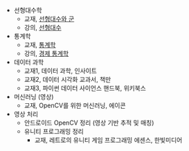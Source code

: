 - 선형대수학
  - 교재, [선형대수와 군](http://www.yes24.com/Product/Goods/17976995?scode=032&OzSrank=1)
  - 강의, [선형대수](http://www.kocw.net/home/m/search/kemView.do?kemId=977757)
- 통계학
  - 교재, [통계학](http://www.yes24.com/Product/Goods/8584999?scode=032&OzSrank=1)
  - 강의, [경제 통계학](http://www.kmooc.kr/courses/course-v1:SNUk+SNU212_204_1k+2019_T1/about)
- 데이터 과학
  - 교재1, 데이터 과학, 인사이트
  - 교재2, 데이터 시각화 교과서, 책만
  - 교재3, 파이썬 데이터 사이언스 핸드북, 위키북스
- 머신러닝 (영상)
  - 교재, OpenCV를 위한 머신러닝, 에이콘
- 영상 처리
  - 안드로이드 OpenCV 정리 (영상 기반 추적 및 매칭)
  - 유니티 프로그래밍 정리
    - 교재, 레트로의 유니티 게임 프로그래밍 에센스, 한빛미디어

